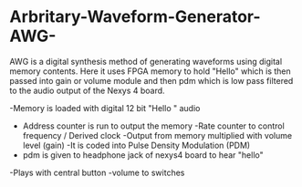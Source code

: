 # Arbritary-Waveform-Generator-AWG-
AWG is a digital synthesis method  of generating waveforms using digital memory contents. Here it uses FPGA memory to hold "Hello" which is 
then passed into gain or volume module and then pdm which is low pass filtered to the audio output of the Nexys 4 board.

-Memory is loaded with digital 12 bit "Hello " audio
- Address counter is run to output the memory
-Rate counter to control frequency / Derived clock
-Output from memory multiplied with volume level (gain)
-It is coded into Pulse Density Modulation (PDM)
- pdm is given to headphone jack of nexys4 board to hear "hello"

-Plays with central button 
-volume to switches
